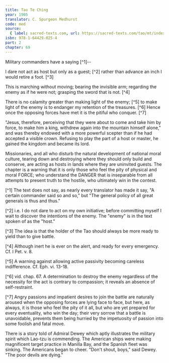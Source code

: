 ```yaml
---
title: Tao Te Ching
year: 1905
translator: C. Spurgeon Medhurst
code: med
source:
  { label: sacred-texts.com, url: https://sacred-texts.com/tao/mt/index.htm }
isbn: 978-1-64429-025-4
part: 2
chapter: 69
---
```


Military commanders have a saying [^1]--

I dare not act as host but only as a guest; [^2] rather than advance an inch I would retire a foot. [^3]

This is marching without moving; bearing the invisible arm; regarding the enemy as if he were not; grasping the sword that is not. [^4]

There is no calamity greater than making light of the enemy; [^5] to make light of the enemy is to endanger my retention of the treasures. [^6] Hence once the opposing forces have met it is the pitiful who conquer. [^7]

"Jesus, therefore, perceiving that they were about to come and take him by force, to make him a king, withdrew again into the mountain himself alone," and was thereby endowed with a more powerful scepter than if he had accepted a visible crown. Refusing to play the part of a host or master, he gained the kingdom and became its lord.

Missionaries, and all who disturb the natural development of national moral culture, tearing down and destroying where they should only build and conserve, are acting as hosts in lands where they are uninvited guests. The chapter is a warning that it is only those who feel the pity of physical and moral FORCE; who understand the DANGER that is inseparable from all attempts to present truth to the hostile, who ultimately win in the contest.

[^1] The text does not say, as nearly every translator has made it say, "A certain commander said so and so," but "The general policy of all great generals is thus and thus."

[^2] i.e. I do not dare to act on my own initiative; before committing myself I wait to discover the intentions of the enemy. The "enemy" is in the text spoken of as the "host."

[^3] The idea is that the holder of the Tao should always be more ready to yield than to give battle.

[^4] Although inert he is ever on the alert, and ready for every emergency. Cf. I Pet. v. 8.

[^5] A warning against allowing active passivity becoming careless indifference. Cf. Eph. vi. 13-18.

[^6] vid. chap. 67. A determination to destroy the enemy regardless of the necessity for the act is contrary to compassion; it reveals an absence of self-restraint.

[^7] Angry passions and impatient desires to join the battle are naturally aroused when the opposing forces are lying face to face, but here, as always, it is those who feel the pity of it all, but who are yet prepared for every eventuality, who win the day; their very sorrow that a battle is unavoidable, prevents them being hurried by the impetuosity of passion into some foolish and fatal move.

There is a story told of Admiral Dewey which aptly illustrates the military spirit which Lao-tzu is commending. The American ships were making magnificent target practice in Manilla Bay, and the Spanish fleet was sinking. The Americans began to cheer. "Don't shout, boys," said Dewey. "The poor devils are dying."
